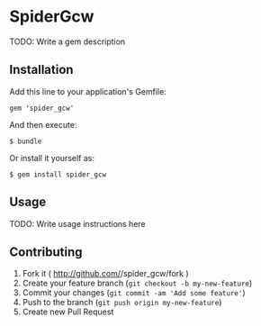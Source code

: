 # SpiderGcw

TODO: Write a gem description

## Installation

Add this line to your application's Gemfile:

    gem 'spider_gcw'

And then execute:

    $ bundle

Or install it yourself as:

    $ gem install spider_gcw

## Usage

TODO: Write usage instructions here

## Contributing

1. Fork it ( http://github.com/<my-github-username>/spider_gcw/fork )
2. Create your feature branch (`git checkout -b my-new-feature`)
3. Commit your changes (`git commit -am 'Add some feature'`)
4. Push to the branch (`git push origin my-new-feature`)
5. Create new Pull Request

